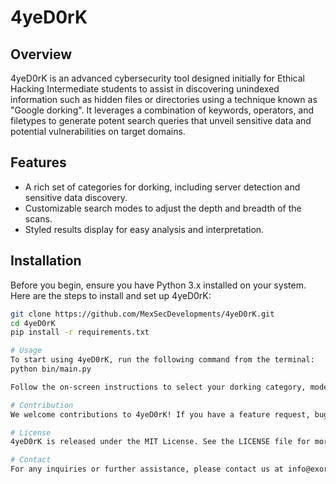 # 4yeD0rK

## Overview
4yeD0rK is an advanced cybersecurity tool designed initially for Ethical Hacking Intermediate students to assist in discovering unindexed information such as hidden files or directories using a technique known as "Google dorking". It leverages a combination of keywords, operators, and filetypes to generate potent search queries that unveil sensitive data and potential vulnerabilities on target domains.

## Features
- A rich set of categories for dorking, including server detection and sensitive data discovery.
- Customizable search modes to adjust the depth and breadth of the scans.
- Styled results display for easy analysis and interpretation.

## Installation
Before you begin, ensure you have Python 3.x installed on your system. Here are the steps to install and set up 4yeD0rK:

```bash
git clone https://github.com/MexSecDevelopments/4yeD0rK.git
cd 4yeD0rK
pip install -r requirements.txt

# Usage
To start using 4yeD0rK, run the following command from the terminal:
python bin/main.py

Follow the on-screen instructions to select your dorking category, mode, and target domain.

# Contribution
We welcome contributions to 4yeD0rK! If you have a feature request, bug report, or a patch, please feel free to submit it as an issue or pull request on GitHub. Please read our CONTRIBUTING.md for guidelines on how to contribute.

# License
4yeD0rK is released under the MIT License. See the LICENSE file for more details.

# Contact
For any inquiries or further assistance, please contact us at info@exorcisethat.com.
